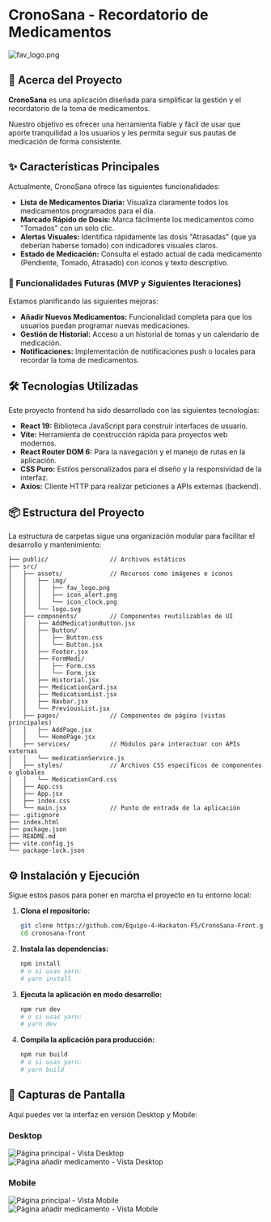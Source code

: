 # CronoSana - Recordatorio de Medicamentos

![fav_logo.png](src/assets/img/fav_logo.png) 
## 🚀 Acerca del Proyecto

**CronoSana** es una aplicación diseñada para simplificar la gestión y el recordatorio de la toma de medicamentos.

Nuestro objetivo es ofrecer una herramienta fiable y fácil de usar que aporte tranquilidad a los usuarios y les permita seguir sus pautas de medicación de forma consistente.

## ✨ Características Principales

Actualmente, CronoSana ofrece las siguientes funcionalidades:

* **Lista de Medicamentos Diaria:** Visualiza claramente todos los medicamentos programados para el día.
* **Marcado Rápido de Dosis:** Marca fácilmente los medicamentos como "Tomados" con un solo clic.
* **Alertas Visuales:** Identifica rápidamente las dosis "Atrasadas" (que ya deberían haberse tomado) con indicadores visuales claros.
* **Estado de Medicación:** Consulta el estado actual de cada medicamento (Pendiente, Tomado, Atrasado) con iconos y texto descriptivo.

### 🎯 Funcionalidades Futuras (MVP y Siguientes Iteraciones)

Estamos planificando las siguientes mejoras:

* **Añadir Nuevos Medicamentos:** Funcionalidad completa para que los usuarios puedan programar nuevas medicaciones.
* **Gestión de Historial:** Acceso a un historial de tomas y un calendario de medicación.
* **Notificaciones:** Implementación de notificaciones push o locales para recordar la toma de medicamentos.

## 🛠️ Tecnologías Utilizadas

Este proyecto frontend ha sido desarrollado con las siguientes tecnologías:

* **React 19:** Biblioteca JavaScript para construir interfaces de usuario.
* **Vite:** Herramienta de construcción rápida para proyectos web modernos.
* **React Router DOM 6:** Para la navegación y el manejo de rutas en la aplicación.
* **CSS Puro:** Estilos personalizados para el diseño y la responsividad de la interfaz.
* **Axios:** Cliente HTTP para realizar peticiones a APIs externas (backend).

## 📦 Estructura del Proyecto

La estructura de carpetas sigue una organización modular para facilitar el desarrollo y mantenimiento:
```
├── public/                 // Archivos estáticos
├── src/
│   ├── assets/             // Recursos como imágenes e iconos
│   │   ├── img/
│   │   │   ├── fav_logo.png
│   │   │   ├── icon_alert.png
│   │   │   └── icon_clock.png
│   │   └── logo.svg
│   ├── components/         // Componentes reutilizables de UI
│   │   ├── AddMedicationButton.jsx
│   │   ├── Button/
│   │   │   ├── Button.css
│   │   │   └── Button.jsx
│   │   ├── Footer.jsx
│   │   ├── FormMedi/
│   │   │   ├── Form.css
│   │   │   └── Form.jsx
│   │   ├── Historial.jsx
│   │   ├── MedicationCard.jsx
│   │   ├── MedicationList.jsx
│   │   ├── Navbar.jsx
│   │   └── PreviousList.jsx
│   ├── pages/              // Componentes de página (vistas principales)
│   │   ├── AddPage.jsx
│   │   └── HomePage.jsx
│   ├── services/           // Módulos para interactuar con APIs externas
│   │   └── medicationService.js
│   ├── styles/             // Archivos CSS específicos de componentes o globales
│   │   └── MedicationCard.css
│   ├── App.css
│   ├── App.jsx
│   ├── index.css
│   └── main.jsx            // Punto de entrada de la aplicación
├── .gitignore
├── index.html
├── package.json
├── README.md
├── vite.config.js
└── package-lock.json
```

## ⚙️ Instalación y Ejecución

Sigue estos pasos para poner en marcha el proyecto en tu entorno local:

1.  **Clona el repositorio:**
    ```bash
    git clone https://github.com/Equipo-4-Hackaton-F5/CronoSana-Front.git
    cd cronosana-front
    ```

2.  **Instala las dependencias:**
    ```bash
    npm install
    # o si usas yarn:
    # yarn install
    ```

3.  **Ejecuta la aplicación en modo desarrollo:**
    ```bash
    npm run dev
    # o si usas yarn:
    # yarn dev
    ```

4.  **Compila la aplicación para producción:**
    ```bash
    npm run build
    # o si usas yarn:
    # yarn build
    ```

## 📸 Capturas de Pantalla

Aquí puedes ver la interfaz en versión Desktop y Mobile:

### Desktop
![Página principal - Vista Desktop](./src/assets/img/readme_images/Desktop_homePage.png)
![Página añadir medicamento - Vista Desktop](./src/assets/img/readme_images/Desktop_addPage.png)

### Mobile
![Página principal - Vista Mobile](./src/assets/img/readme_images/Mobile_homePage.png)
![Página añadir medicamento - Vista Mobile](./src/assets/img/readme_images/Mobile_addPage.png)
